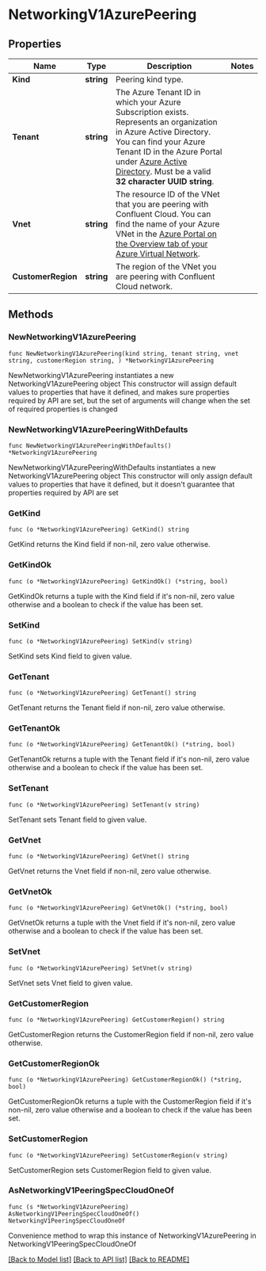 # NetworkingV1AzurePeering

## Properties

Name | Type | Description | Notes
------------ | ------------- | ------------- | -------------
**Kind** | **string** | Peering kind type. | 
**Tenant** | **string** | The Azure Tenant ID in which your Azure Subscription exists. Represents an organization in Azure Active Directory. You can find your Azure Tenant ID in the Azure Portal under [Azure Active Directory](https://portal.azure.com/#blade/Microsoft_AAD_IAM/ActiveDirectoryMenuBlade/Overview). Must be a valid **32 character UUID string**.  | 
**Vnet** | **string** | The resource ID of the VNet that you are peering with Confluent Cloud. You can find the name of your Azure VNet in the [Azure Portal on the Overview tab of your Azure Virtual Network](https://portal.azure.com/#blade/HubsExtension/BrowseResource/resourceType/Microsoft.Network%2FvirtualNetworks). | 
**CustomerRegion** | **string** | The region of the VNet you are peering with Confluent Cloud network. | 

## Methods

### NewNetworkingV1AzurePeering

`func NewNetworkingV1AzurePeering(kind string, tenant string, vnet string, customerRegion string, ) *NetworkingV1AzurePeering`

NewNetworkingV1AzurePeering instantiates a new NetworkingV1AzurePeering object
This constructor will assign default values to properties that have it defined,
and makes sure properties required by API are set, but the set of arguments
will change when the set of required properties is changed

### NewNetworkingV1AzurePeeringWithDefaults

`func NewNetworkingV1AzurePeeringWithDefaults() *NetworkingV1AzurePeering`

NewNetworkingV1AzurePeeringWithDefaults instantiates a new NetworkingV1AzurePeering object
This constructor will only assign default values to properties that have it defined,
but it doesn't guarantee that properties required by API are set

### GetKind

`func (o *NetworkingV1AzurePeering) GetKind() string`

GetKind returns the Kind field if non-nil, zero value otherwise.

### GetKindOk

`func (o *NetworkingV1AzurePeering) GetKindOk() (*string, bool)`

GetKindOk returns a tuple with the Kind field if it's non-nil, zero value otherwise
and a boolean to check if the value has been set.

### SetKind

`func (o *NetworkingV1AzurePeering) SetKind(v string)`

SetKind sets Kind field to given value.


### GetTenant

`func (o *NetworkingV1AzurePeering) GetTenant() string`

GetTenant returns the Tenant field if non-nil, zero value otherwise.

### GetTenantOk

`func (o *NetworkingV1AzurePeering) GetTenantOk() (*string, bool)`

GetTenantOk returns a tuple with the Tenant field if it's non-nil, zero value otherwise
and a boolean to check if the value has been set.

### SetTenant

`func (o *NetworkingV1AzurePeering) SetTenant(v string)`

SetTenant sets Tenant field to given value.


### GetVnet

`func (o *NetworkingV1AzurePeering) GetVnet() string`

GetVnet returns the Vnet field if non-nil, zero value otherwise.

### GetVnetOk

`func (o *NetworkingV1AzurePeering) GetVnetOk() (*string, bool)`

GetVnetOk returns a tuple with the Vnet field if it's non-nil, zero value otherwise
and a boolean to check if the value has been set.

### SetVnet

`func (o *NetworkingV1AzurePeering) SetVnet(v string)`

SetVnet sets Vnet field to given value.


### GetCustomerRegion

`func (o *NetworkingV1AzurePeering) GetCustomerRegion() string`

GetCustomerRegion returns the CustomerRegion field if non-nil, zero value otherwise.

### GetCustomerRegionOk

`func (o *NetworkingV1AzurePeering) GetCustomerRegionOk() (*string, bool)`

GetCustomerRegionOk returns a tuple with the CustomerRegion field if it's non-nil, zero value otherwise
and a boolean to check if the value has been set.

### SetCustomerRegion

`func (o *NetworkingV1AzurePeering) SetCustomerRegion(v string)`

SetCustomerRegion sets CustomerRegion field to given value.



### AsNetworkingV1PeeringSpecCloudOneOf

`func (s *NetworkingV1AzurePeering) AsNetworkingV1PeeringSpecCloudOneOf() NetworkingV1PeeringSpecCloudOneOf`

Convenience method to wrap this instance of NetworkingV1AzurePeering in NetworkingV1PeeringSpecCloudOneOf

[[Back to Model list]](../README.md#documentation-for-models) [[Back to API list]](../README.md#documentation-for-api-endpoints) [[Back to README]](../README.md)


